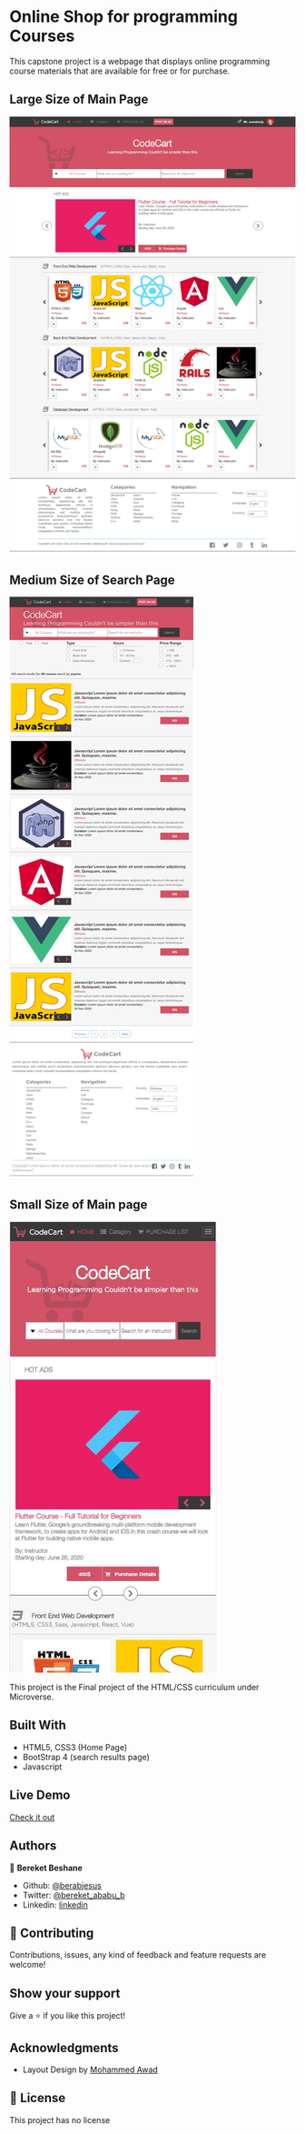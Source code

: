 # Online Shop for programming Courses
This capstone project is a webpage that displays online programming course materials that are available for free or for purchase.

## Large Size of Main Page

![screenshot](images/screen/main.png)

## Medium Size of Search Page 

![screenshot](images/screen/search.png)

## Small Size of Main page

![screenshot](images/screen/sm.JPG)

This project is the Final project of the HTML/CSS curriculum under Microverse. 

## Built With

- HTML5, CSS3 (Home Page)
- BootStrap 4 (search results page)
- Javascript

## Live Demo

[Check it out](https://rawcdn.githack.com/Berabjesus/Online-shop-for-programming-courses/7e04a16b30a29f3638b9d24de17540fc393b9ce1/index.html)
## Authors

👤 **Bereket Beshane**

- Github: [@berabjesus](https://github.com/Berabjesus)
- Twitter: [@bereket_ababu_b](https://twitter.com/bereket_ababu_b)
- Linkedin: [linkedin](https://www.linkedin.com/in/bereket-beshane-a1b75a1a9/)

## 🤝 Contributing

Contributions, issues, any kind of feedback and feature requests are welcome!

## Show your support

Give a ⭐️ if you like this project!

## Acknowledgments

- Layout Design by [Mohammed Awad](https://www.behance.net/M_Awad)


## 📝 License

This project has no license
